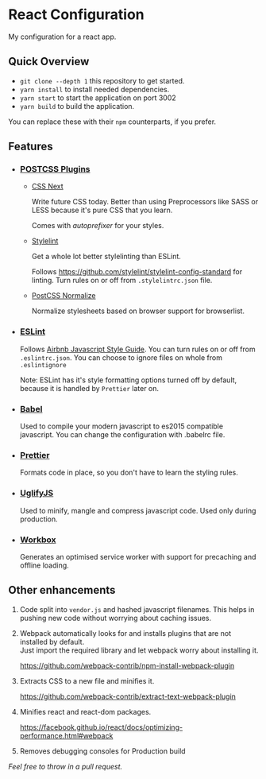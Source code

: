 # React Configuration

My configuration for a react app.

## Quick Overview
* `git clone --depth 1` this repository to get started.
* `yarn install` to install needed dependencies.
* `yarn start` to start the application on port 3002
* `yarn build` to build the application.

You can replace these with their `npm` counterparts, if you prefer. 

## Features
* ### [POSTCSS Plugins](http://postcss.org/)
  * [CSS Next](http://cssnext.io/)
    
    Write future CSS today. Better than using Preprocessors like SASS or LESS because it's pure CSS that you learn. 

    Comes with *autoprefixer* for your styles. 
  
  * [Stylelint](https://stylelint.io/)

    Get a whole lot better stylelinting than ESLint. 
    
    Follows https://github.com/stylelint/stylelint-config-standard for linting. 
    Turn rules on or off from `.stylelintrc.json` file.

  * [PostCSS Normalize](https://www.npmjs.com/package/postcss-normalize)

    Normalize stylesheets based on browser support for browserlist.

* ### [ESLint](https://eslint.org)
  Follows [Airbnb Javascript Style Guide](https://github.com/airbnb/javascript). You can turn rules on or off from `.eslintrc.json`. You can choose to ignore files on whole from `.eslintignore`

  Note: ESLint has it's style formatting options turned off by default, because it is handled by `Prettier` later on. 

* ### [Babel](https://babeljs.io/)
  Used to compile your modern javascript to es2015 compatible javascript. 
  You can change the configuration with .babelrc file. 

* ### [Prettier](https://github.com/prettier/prettier)
  Formats code in place, so you don't have to learn the styling rules. 

* ### [UglifyJS](https://github.com/mishoo/UglifyJS2)
  Used to minify, mangle and compress javascript code. 
  Used only during production.

* ### [Workbox](https://developers.google.com/web/tools/workbox)
  Generates an optimised service worker with support for precaching and offline loading.
  
## Other enhancements
1. Code split into `vendor.js` and hashed javascript filenames. 
This helps in pushing new code without worrying about caching issues.
2. Webpack automatically looks for and installs plugins that are not installed by default.  
Just import the required library and let webpack worry about installing it. 

    https://github.com/webpack-contrib/npm-install-webpack-plugin
3. Extracts CSS to a new file and minifies it.
    
    https://github.com/webpack-contrib/extract-text-webpack-plugin

4. Minifies react and react-dom packages.

    https://facebook.github.io/react/docs/optimizing-performance.html#webpack
5. Removes debugging consoles for Production build



_Feel free to throw in a pull request._ 



